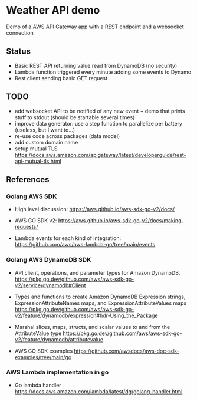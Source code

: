 # Weather API demo

Demo of a AWS API Gateway app with a REST endpoint and a websocket connection

## Status

- Basic REST API returning value read from DynamoDB (no security)
- Lambda function triggered every minute adding some events to Dynamo
- Rest client sending basic GET request

## TODO

* add websocket API to be notified of any new event + demo that prints stuff to stdout (should be startable several times)
* improve data generator: use a step function to parallelize per battery (useless, but I want to...)
* re-use code across packages (data model)
* add custom domain name
* setup mutual TLS https://docs.aws.amazon.com/apigateway/latest/developerguide/rest-api-mutual-tls.html

## References

### Golang AWS SDK

* High level discussion:
  https://aws.github.io/aws-sdk-go-v2/docs/

* AWS GO SDK v2:
  https://aws.github.io/aws-sdk-go-v2/docs/making-requests/ 

* Lambda events for each kind of integration:
  https://github.com/aws/aws-lambda-go/tree/main/events

### Golang AWS DynamoDB SDK  

* API client, operations, and parameter types for Amazon DynamoDB. 
  https://pkg.go.dev/github.com/aws/aws-sdk-go-v2/service/dynamodb#Client

* Types and functions to create Amazon DynamoDB Expression strings, ExpressionAttributeNames maps, and ExpressionAttributeValues maps
  https://pkg.go.dev/github.com/aws/aws-sdk-go-v2/feature/dynamodb/expression#hdr-Using_the_Package

* Marshal slices, maps, structs, and scalar values to and from the AttributeValue type
  https://pkg.go.dev/github.com/aws/aws-sdk-go-v2/feature/dynamodb/attributevalue

* AWS GO SDK examples
  https://github.com/awsdocs/aws-doc-sdk-examples/tree/main/go

### AWS Lambda implementation in go

* Go lambda handler
  https://docs.aws.amazon.com/lambda/latest/dg/golang-handler.html
